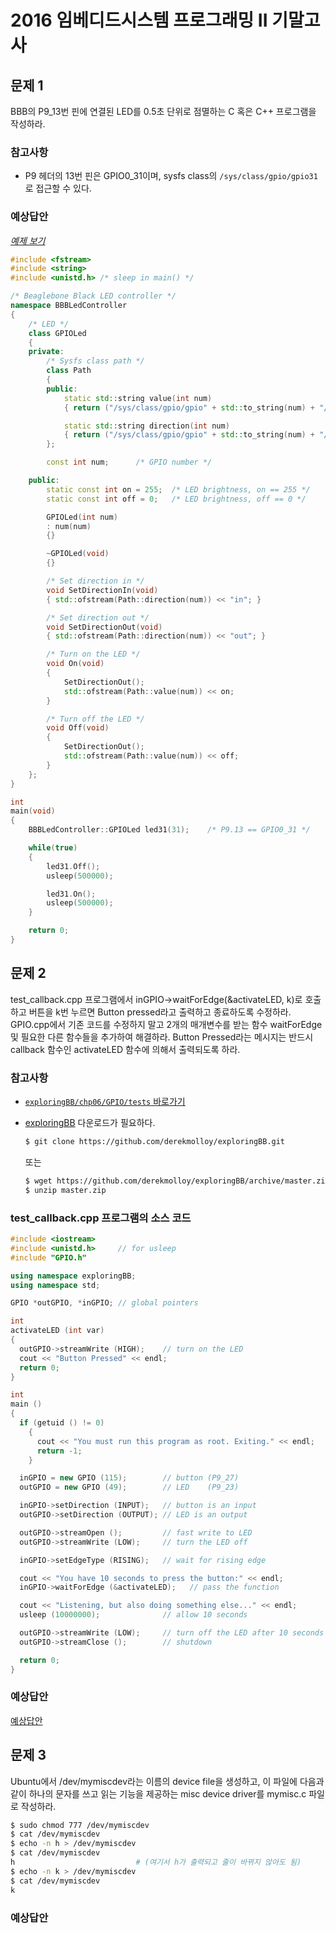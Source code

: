 <!-- Author: Jongmin Kim <jmkim@pukyong.ac.kr> -->
# 2016 임베디드시스템 프로그래밍 II 기말고사
<!-- Notice:
    이 문서는 Markdown 문서입니다.

    Markdown reader (Chrome extension)
        - 다운로드 URL: https://chrome.google.com/webstore/detail/markdown-reader/gpoigdifkoadgajcincpilkjmejcaanc?utm_source=chrome-app-launcher-info-dialog
        - 설치 후 chrome://extensions/ 에서 "Allow access to file URLs"에 체크하세요.
        - 설치가 끝나면 Chrome으로 이 문서를 열어주세요.
-->

## 문제 1
BBB의 P9_13번 핀에 연결된 LED를 0.5초 단위로 점멸하는 C 혹은 C++ 프로그램을 작성하라.

### 참고사항
-   P9 헤더의 13번 핀은 GPIO0_31이며,
    sysfs class의 `/sys/class/gpio/gpio31`로 접근할 수 있다.

### 예상답안

*[예제 보기]( https://github.com/kdzlvaids/esp2017/tree/master/examples/BBB%20LED%20%EC%A0%90%EB%A9%B8 )*

```cpp
#include <fstream>
#include <string>
#include <unistd.h> /* sleep in main() */

/* Beaglebone Black LED controller */
namespace BBBLedController
{
    /* LED */
    class GPIOLed
    {
    private:
        /* Sysfs class path */
        class Path
        {
        public:
            static std::string value(int num)
            { return ("/sys/class/gpio/gpio" + std::to_string(num) + "/value"); }

            static std::string direction(int num)
            { return ("/sys/class/gpio/gpio" + std::to_string(num) + "/direction"); }
        };

        const int num;      /* GPIO number */

    public:
        static const int on = 255;  /* LED brightness, on == 255 */
        static const int off = 0;   /* LED brightness, off == 0 */

        GPIOLed(int num)
        : num(num)
        {}

        ~GPIOLed(void)
        {}

        /* Set direction in */
        void SetDirectionIn(void)
        { std::ofstream(Path::direction(num)) << "in"; }

        /* Set direction out */
        void SetDirectionOut(void)
        { std::ofstream(Path::direction(num)) << "out"; }

        /* Turn on the LED */
        void On(void)
        {
            SetDirectionOut();
            std::ofstream(Path::value(num)) << on;
        }

        /* Turn off the LED */
        void Off(void)
        {
            SetDirectionOut();
            std::ofstream(Path::value(num)) << off;
        }
    };
}

int
main(void)
{
    BBBLedController::GPIOLed led31(31);    /* P9.13 == GPIO0_31 */

    while(true)
    {
        led31.Off();
        usleep(500000);

        led31.On();
        usleep(500000);
    }

    return 0;
}
```


## 문제 2
test_callback.cpp 프로그램에서 inGPIO->waitForEdge(&activateLED, k)로 호출하고 버튼을
k번 누르면 Button pressed라고 출력하고 종료하도록 수정하라. GPIO.cpp에서 기존 코드를
수정하지 말고 2개의 매개변수를 받는 함수 waitForEdge 및 필요한 다른 함수들을 추가하여
해결하라. Button Pressed라는 메시지는 반드시 callback 함수인 activateLED 함수에 의해서
출력되도록 하라.

### 참고사항
-   [`exploringBB/chp06/GPIO/tests` 바로가기]( https://github.com/derekmolloy/exploringBB/tree/master/chp06/GPIO/tests )
-   [exploringBB]( https://github.com/derekmolloy/exploringBB ) 다운로드가 필요하다.

    ```bash
    $ git clone https://github.com/derekmolloy/exploringBB.git
    ```

    또는

    ```bash
    $ wget https://github.com/derekmolloy/exploringBB/archive/master.zip
    $ unzip master.zip
    ```

### test_callback.cpp 프로그램의 소스 코드
```cpp
#include <iostream>
#include <unistd.h>     // for usleep
#include "GPIO.h"

using namespace exploringBB;
using namespace std;

GPIO *outGPIO, *inGPIO; // global pointers

int
activateLED (int var)
{
  outGPIO->streamWrite (HIGH);    // turn on the LED
  cout << "Button Pressed" << endl;
  return 0;
}

int
main ()
{
  if (getuid () != 0)
    {
      cout << "You must run this program as root. Exiting." << endl;
      return -1;
    }

  inGPIO = new GPIO (115);        // button (P9_27)
  outGPIO = new GPIO (49);        // LED    (P9_23)

  inGPIO->setDirection (INPUT);   // button is an input
  outGPIO->setDirection (OUTPUT); // LED is an output

  outGPIO->streamOpen ();         // fast write to LED
  outGPIO->streamWrite (LOW);     // turn the LED off

  inGPIO->setEdgeType (RISING);   // wait for rising edge

  cout << "You have 10 seconds to press the button:" << endl;
  inGPIO->waitForEdge (&activateLED);   // pass the function

  cout << "Listening, but also doing something else..." << endl;
  usleep (10000000);              // allow 10 seconds

  outGPIO->streamWrite (LOW);     // turn off the LED after 10 seconds
  outGPIO->streamClose ();        // shutdown

  return 0;
}
```

### 예상답안

[예상답안]( https://github.com/kdzlvaids/esp2017/tree/master/exam/solution-2016-final-src/02 )


## 문제 3
Ubuntu에서 /dev/mymiscdev라는 이름의 device file을 생성하고, 이 파일에 다음과 같이
하나의 문자를 쓰고 읽는 기능을 제공하는 misc device driver를 mymisc.c 파일로 작성하라.

```bash
$ sudo chmod 777 /dev/mymiscdev
$ cat /dev/mymiscdev
$ echo -n h > /dev/mymiscdev
$ cat /dev/mymiscdev
h                           # (여기서 h가 출력되고 줄이 바뀌지 않아도 됨)
$ echo -n k > /dev/mymiscdev
$ cat /dev/mymiscdev
k
```

### 예상답안

```c
```
